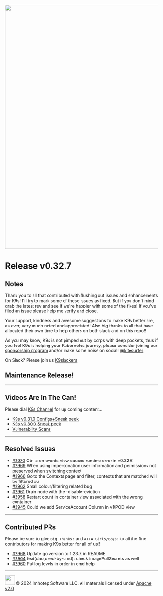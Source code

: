<img src="https://raw.githubusercontent.com/Ya-hwon/k9s/master/assets/k9s.png" align="center" width="800" height="auto"/>

# Release v0.32.7

## Notes

Thank you to all that contributed with flushing out issues and enhancements for K9s!
I'll try to mark some of these issues as fixed. But if you don't mind grab the latest rev
and see if we're happier with some of the fixes!
If you've filed an issue please help me verify and close.

Your support, kindness and awesome suggestions to make K9s better are, as ever, very much noted and appreciated!
Also big thanks to all that have allocated their own time to help others on both slack and on this repo!!

As you may know, K9s is not pimped out by corps with deep pockets, thus if you feel K9s is helping your Kubernetes journey,
please consider joining our [sponsorship program](https://github.com/sponsors/derailed) and/or make some noise on social! [@kitesurfer](https://twitter.com/kitesurfer)

On Slack? Please join us [K9slackers](https://join.slack.com/t/k9sers/shared_invite/enQtOTA5MDEyNzI5MTU0LWQ1ZGI3MzliYzZhZWEyNzYxYzA3NjE0YTk1YmFmNzViZjIyNzhkZGI0MmJjYzhlNjdlMGJhYzE2ZGU1NjkyNTM)

## Maintenance Release!

---

## Videos Are In The Can!

Please dial [K9s Channel](https://www.youtube.com/channel/UC897uwPygni4QIjkPCpgjmw) for up coming content...

* [K9s v0.31.0 Configs+Sneak peek](https://youtu.be/X3444KfjguE)
* [K9s v0.30.0 Sneak peek](https://youtu.be/mVBc1XneRJ4)
* [Vulnerability Scans](https://youtu.be/ULkl0MsaidU)

---

## Resolved Issues

* [#2970](https://github.com/Ya-hwon/k9s/issues/2970) Ctrl-z on events view causes runtime error in v0.32.6
* [#2969](https://github.com/Ya-hwon/k9s/issues/2969) When using impersonation user information and permissions not preserved when switching context
* [#2966](https://github.com/Ya-hwon/k9s/issues/2966) Go to the Contexts page and filter, contexts that are matched will be filtered ou
* [#2962](https://github.com/Ya-hwon/k9s/issues/2962) Small colour/filtering related bug
* [#2961](https://github.com/Ya-hwon/k9s/issues/2961) Drain node with the -disable-eviction
* [#2958](https://github.com/Ya-hwon/k9s/issues/2958) Restart count in container view associated with the wrong container
* [#2945](https://github.com/Ya-hwon/k9s/issues/2945) Could we add ServiceAccount Column in v1/POD view

---

## Contributed PRs

Please be sure to give `Big Thanks!` and `ATTA Girls/Boys!` to all the fine contributors for making K9s better for all of us!!

* [#2968](https://github.com/Ya-hwon/k9s/pull/2968) Update go version to 1.23.X in README
* [#2964](https://github.com/Ya-hwon/k9s/pull/2964) feat(dao,used-by-cmd): check imagePullSecrets as well
* [#2960](https://github.com/Ya-hwon/k9s/pull/2960) Put log levels in order in cmd help

---

<img src="https://raw.githubusercontent.com/Ya-hwon/k9s/master/assets/imhotep_logo.png" width="32" height="auto"/> © 2024 Imhotep Software LLC. All materials licensed under [Apache v2.0](http://www.apache.org/licenses/LICENSE-2.0)